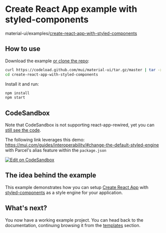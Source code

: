 # Create React App example with styled-components

material-ui/examples/[create-react-app-with-styled-components](https://github.com/mui/material-ui/tree/master/examples)

## How to use

Download the example [or clone the repo](https://github.com/mui/material-ui):

<!-- #default-branch-switch -->

```sh
curl https://codeload.github.com/mui/material-ui/tar.gz/master | tar -xz --strip=2 material-ui-master/examples/create-react-app-with-styled-components
cd create-react-app-with-styled-components
```

Install it and run:

```sh
npm install
npm start
```

## CodeSandbox

<!-- #default-branch-switch -->

Note that CodeSandbox is not supporting react-app-rewired, yet you can [still see the code](https://codesandbox.io/s/github/mui/material-ui/tree/master/examples/create-react-app-with-styled-components).

The following link leverages this demo: https://mui.com/guides/interoperability/#change-the-default-styled-engine with Parcel's alias feature within the `package.json`

[![Edit on CodeSandbox](https://codesandbox.io/static/img/play-codesandbox.svg)](https://codesandbox.io/s/styled-components-interoperability-w9z9d)

## The idea behind the example

This example demonstrates how you can setup [Create React App](https://github.com/facebookincubator/create-react-app) with [styled-components](https://styled-components.com/) as a style engine for your application.

## What's next?

<!-- #default-branch-switch -->

You now have a working example project.
You can head back to the documentation, continuing browsing it from the [templates](https://mui.com/material-ui/getting-started/templates/) section.
